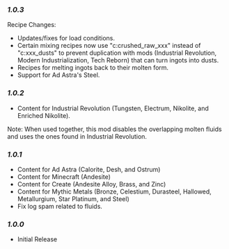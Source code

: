 ### ***1.0.3***

Recipe Changes:
* Updates/fixes for load conditions.
* Certain mixing recipes now use "c:crushed_raw_xxx" instead of "c:xxx_dusts" to prevent duplication  with mods (Industrial Revolution, Modern Industrialization, Tech Reborn) that can turn ingots into dusts.
* Recipes for melting ingots back to their molten form.
* Support for Ad Astra's Steel.

### ***1.0.2***

* Content for Industrial Revolution (Tungsten, Electrum, Nikolite, and Enriched Nikolite). 

Note: When used together, this mod disables the overlapping molten fluids and uses the ones found in Industrial Revolution. 

### ***1.0.1***

* Content for Ad Astra (Calorite, Desh, and Ostrum)
* Content for Minecraft (Andesite)
* Content for Create (Andesite Alloy, Brass, and Zinc)
* Content for Mythic Metals (Bronze, Celestium, Durasteel, Hallowed, Metallurgium, Star Platinum, and Steel)
* Fix log spam related to fluids.

### ***1.0.0***

* Initial Release